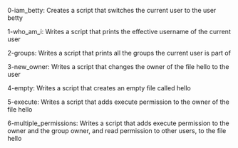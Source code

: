 0-iam_betty: Creates a script that switches the current user to the user betty

1-who_am_i: Writes a script that prints the effective username of the current user

2-groups: Writes a script that prints all the groups the current user is part of

3-new_owner: Writes a script that changes the owner of the file hello to the user

4-empty: Writes a script that creates an empty file called hello

5-execute: Writes a script that adds execute permission to the owner of the file hello

6-multiple_permissions: Writes a script that adds execute permission to the owner and the group owner, and read permission to other users, to the file hello
